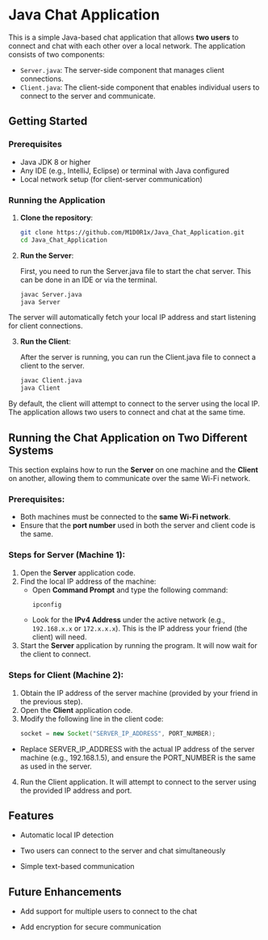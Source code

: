 # Java Chat Application

This is a simple Java-based chat application that allows **two users** to connect and chat with each other over a local network. The application consists of two components:

- `Server.java`: The server-side component that manages client connections.
- `Client.java`: The client-side component that enables individual users to connect to the server and communicate.

## Getting Started

### Prerequisites

- Java JDK 8 or higher
- Any IDE (e.g., IntelliJ, Eclipse) or terminal with Java configured
- Local network setup (for client-server communication)

### Running the Application

1. **Clone the repository**:
   ```bash
   git clone https://github.com/M1D0R1x/Java_Chat_Application.git
   cd Java_Chat_Application
   ```
2. **Run the Server**:

   First, you need to run the Server.java file to start the chat server. This can be done in an IDE or via the terminal.
   ```bash
   javac Server.java
   java Server

<!-- Blank line added here for separation -->

   The server will automatically fetch your local IP address and start listening for client connections.

3. **Run the Client**:

   After the server is running, you can run the Client.java file to connect a client to the server.
   ```bash	
   javac Client.java
   java Client

<!-- Blank line added here for separation -->

   By default, the client will attempt to connect to the server using the local IP. The application allows two users to connect and chat at the same time.

## Running the Chat Application on Two Different Systems

This section explains how to run the **Server** on one machine and the **Client** on another, allowing them to communicate over the same Wi-Fi network.

### Prerequisites:
- Both machines must be connected to the **same Wi-Fi network**.
- Ensure that the **port number** used in both the server and client code is the same.

### Steps for Server (Machine 1):
1. Open the **Server** application code.
2. Find the local IP address of the machine:
   - Open **Command Prompt** and type the following command:
     ```bash
     ipconfig
     ```
   - Look for the **IPv4 Address** under the active network (e.g., `192.168.x.x` or `172.x.x.x`). This is the IP address your friend (the client) will need.
3. Start the **Server** application by running the program. It will now wait for the client to connect.

### Steps for Client (Machine 2):
1. Obtain the IP address of the server machine (provided by your friend in the previous step).
2. Open the **Client** application code.
3. Modify the following line in the client code:
   ```java
   socket = new Socket("SERVER_IP_ADDRESS", PORT_NUMBER);

<!-- Blank line added here for separation -->

   - Replace SERVER_IP_ADDRESS with the actual IP address of the server machine (e.g., 192.168.1.5), and ensure the PORT_NUMBER is the same as used in the server.

<!-- Blank line added here for separation -->


4. Run the Client application. It will attempt to connect to the server using the provided IP address and port.


## Features

   - Automatic local IP detection

   - Two users can connect to the server and chat simultaneously

   - Simple text-based communication

## Future Enhancements

   - Add support for multiple users to connect to the chat

   - Add encryption for secure communication